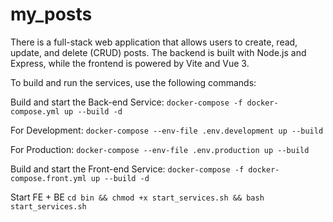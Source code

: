 # my_posts

There is a full-stack web application that allows users to create, read, update, and delete (CRUD) posts. The backend is built with Node.js and Express, while the frontend is powered by Vite and Vue 3.


To build and run the services, use the following commands:

Build and start the Back-end Service:
`docker-compose -f docker-compose.yml up --build -d`

For Development:
`docker-compose --env-file .env.development up --build`

For Production:
`docker-compose --env-file .env.production up --build`

Build and start the Front-end Service:
`docker-compose -f docker-compose.front.yml up --build -d`

Start FE + BE
`cd bin && chmod +x start_services.sh && bash start_services.sh`
